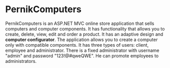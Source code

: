# PernikComputers
PernikComputers is an ASP.NET MVC online store application that sells computers and computer components. It has functionality that allows you to create, delete, view, edit and order a product. It has an adaptive design and **computer configurator**. The application allows you to create a computer only with compatible components. It has three types of users: client, employee and administrator. There is a fixed administrator with username "admin" and password "123!@#qweQWE". He can promote employees to administrators. 
